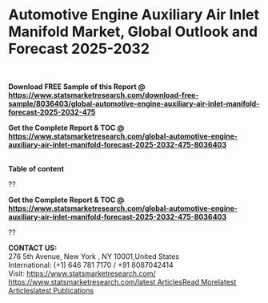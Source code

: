 <h1>Automotive Engine Auxiliary Air Inlet Manifold Market, Global Outlook and Forecast 2025-2032</h1><br/><p><strong>Download FREE Sample of this Report @ <a href="https://www.statsmarketresearch.com/download-free-sample/8036403/global-automotive-engine-auxiliary-air-inlet-manifold-forecast-2025-2032-475">https://www.statsmarketresearch.com/download-free-sample/8036403/global-automotive-engine-auxiliary-air-inlet-manifold-forecast-2025-2032-475</a></strong></p>

<div><b>Get the Complete Report & TOC @ <a href="https://www.statsmarketresearch.com/global-automotive-engine-auxiliary-air-inlet-manifold-forecast-2025-2032-475-8036403">https://www.statsmarketresearch.com/global-automotive-engine-auxiliary-air-inlet-manifold-forecast-2025-2032-475-8036403</a></b></div>

<p><br />
<b>Table of content</b></p>

<p>??</p>

<div><b>Get the Complete Report & TOC @ <a href="https://www.statsmarketresearch.com/global-automotive-engine-auxiliary-air-inlet-manifold-forecast-2025-2032-475-8036403">https://www.statsmarketresearch.com/global-automotive-engine-auxiliary-air-inlet-manifold-forecast-2025-2032-475-8036403</a></b></div>

<p>??</p>

<p><b>CONTACT US:</b><br />
276 5th Avenue, New York , NY 10001,United States<br />
International: (+1) 646 781 7170 / +91 8087042414<br />
Visit: <a href="https://www.statsmarketresearch.com/">https://www.statsmarketresearch.com/</a><br />
<a href="https://gyeongbokgung.com">https://www.statsmarketresearch.com/</a><a href="https://hallyeomaritime.com">latest Articles</a><a href="https://jingwansa.com">Read More</a><a href="https://nguoiviet.jp/">latest Articles</a><a href="https://www.intelmarketresearch.com/">latest Publications</a></p>
